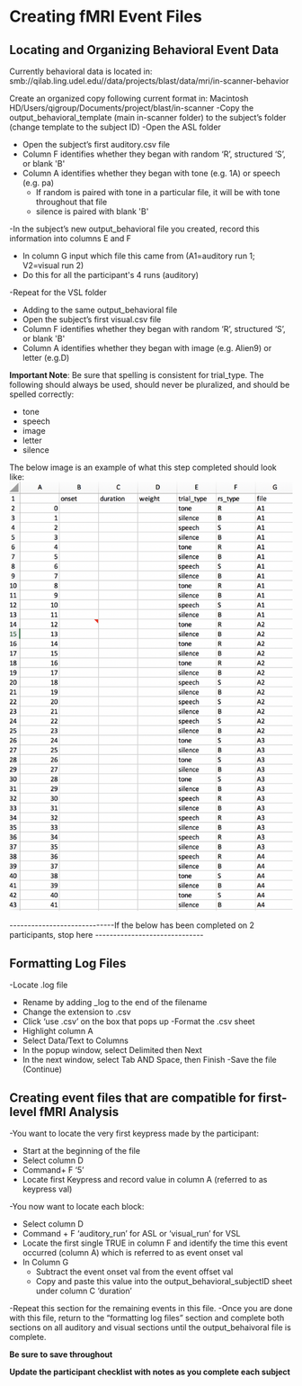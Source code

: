 # Creating fMRI Event Files
## Locating and Organizing Behavioral Event Data

Currently behavioral data is located in:
smb://qilab.ling.udel.edu//data/projects/blast/data/mri/in-scanner-behavior

Create an organized copy following current format in:
Macintosh HD/Users/qigroup/Documents/project/blast/in-scanner
-Copy the output_behavioral_template (main in-scanner folder) to the subject’s folder (change template to the subject ID)
-Open the ASL folder
 - Open the subject’s first auditory.csv file
 - Column F identifies whether they began with random ‘R’, structured ‘S’, or blank 'B'
 - Column A identifies whether they began with tone (e.g. 1A) or speech (e.g. pa)
   - If random is paired with tone in a particular file, it will be with tone throughout that file
   - silence is paired with blank 'B'
 
-In the subject’s new output_behavioral file you created, record this information into columns E and F
 - In column G input which file this came from (A1=auditory run 1; V2=visual run 2)
 - Do this for all the participant's 4 runs (auditory)
 
-Repeat for the VSL folder
 - Adding to the same output_behavioral file
 - Open the subject’s first visual.csv file
 - Column F identifies whether they began with random ‘R’, structured ‘S’, or blank 'B'
 - Column A identifies whether they began with image (e.g. Alien9) or letter (e.g.D)
 
**Important Note**: Be sure that spelling is consistent for trial_type. The following should always be used, should never be pluralized, and should be spelled correctly:
   - tone
   - speech
   - image
   - letter
   - silence
   
The below image is an example of what this step completed should look like:
![alt text](https://github.com/juliagoolia28/qlabfmripipe/blob/first-level_analysis/event_data_image.png)

-----------------------------If the below has been completed on 2 participants, stop here ------------------------------
## Formatting Log Files
-Locate .log file
 - Rename by adding _log to the end of the filename
 - Change the extension to .csv
 - Click ‘use .csv’ on the box that pops up
-Format the .csv sheet
 - Highlight column A
 - Select Data/Text to Columns
 - In the popup window, select Delimited then Next
 - In the next window, select Tab AND Space, then Finish
-Save the file (Continue)

## Creating event files that are compatible for first-level fMRI Analysis
-You want to locate the very first keypress made by the participant:
  - Start at the beginning of the file
  - Select column D
  - Command+ F ‘5’ 
  - Locate first Keypress and record value in column A (referred to as keypress val)

-You now want to locate each block:
  - Select column D
  - Command + F ‘auditory_run’ for ASL or ‘visual_run’ for VSL
  - Locate the first single TRUE in column F and identify the time this event occurred (column A) which is referred to as event onset val
  - In Column G
    - Subtract the event onset val from the event offset val
    - Copy and paste this value into the output_behavioral_subjectID sheet under column C ‘duration’
    
-Repeat this section for the remaining events in this file.
-Once you are done with this file, return to the “formatting log files” section and complete both sections on all auditory and visual sections until the output_behaivoral file is complete.

**Be sure to save throughout**

**Update the participant checklist with notes as you complete each subject**



 
